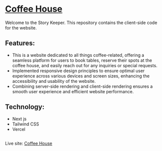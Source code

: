 # [Coffee House](https://coffee-house-client-gilt.vercel.app/)

Welcome to the Story Keeper. This repository contains the client-side code for the website.

## Features:

- This is a website dedicated to all things coffee-related, offering a seamless platform for users to book tables, reserve their spots at the coffee house, and easily reach out for any inquiries or special requests.
- Implemented responsive design principles to ensure optimal user experience across various devices and screen sizes, enhancing the accessibility and usability of the website.
- Combining server-side rendering and client-side rendering ensures a smooth user experience and efficient website performance.

## Technology:

- Next js
- Tailwind CSS
- Vercel

##

Live site: [Coffee House](https://coffee-house-client-gilt.vercel.app/)
